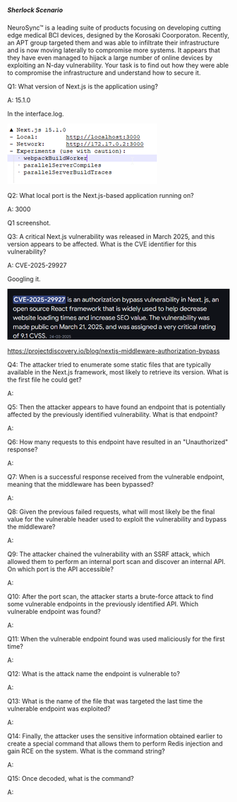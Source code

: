 

##### Sherlock Scenario

NeuroSync™ is a leading suite of products focusing on developing cutting edge medical BCI devices, designed by the Korosaki Coorporaton. Recently, an APT group targeted them and was able to infiltrate their infrastructure and is now moving laterally to compromise more systems. It appears that they have even managed to hijack a large number of online devices by exploiting an N-day vulnerability. Your task is to find out how they were able to compromise the infrastructure and understand how to secure it.



Q1: What version of Next.js is the application using?

A: 15.1.0

In the interface.log.

![](../../Img/Pasted%20image%2020250429152722.png)

Q2: What local port is the Next.js-based application running on?

A: 3000

Q1 screenshot.

Q3: A critical Next.js vulnerability was released in March 2025, and this version appears to be affected. What is the CVE identifier for this vulnerability?

A: CVE-2025-29927

Googling it.

![](../../Img/Pasted%20image%2020250429153028.png)

https://projectdiscovery.io/blog/nextjs-middleware-authorization-bypass

Q4: The attacker tried to enumerate some static files that are typically available in the Next.js framework, most likely to retrieve its version. What is the first file he could get?

A: 

Q5: Then the attacker appears to have found an endpoint that is potentially affected by the previously identified vulnerability. What is that endpoint?

A: 

Q6: How many requests to this endpoint have resulted in an "Unauthorized" response?

A: 

Q7: When is a successful response received from the vulnerable endpoint, meaning that the middleware has been bypassed?

A: 

Q8: Given the previous failed requests, what will most likely be the final value for the vulnerable header used to exploit the vulnerability and bypass the middleware?

A: 

Q9: The attacker chained the vulnerability with an SSRF attack, which allowed them to perform an internal port scan and discover an internal API. On which port is the API accessible?

A: 

Q10: After the port scan, the attacker starts a brute-force attack to find some vulnerable endpoints in the previously identified API. Which vulnerable endpoint was found?

A: 

Q11: When the vulnerable endpoint found was used maliciously for the first time?

A: 

Q12: What is the attack name the endpoint is vulnerable to?

A: 

Q13: What is the name of the file that was targeted the last time the vulnerable endpoint was exploited?

A: 

Q14: Finally, the attacker uses the sensitive information obtained earlier to create a special command that allows them to perform Redis injection and gain RCE on the system. What is the command string?

A: 

Q15: Once decoded, what is the command?

A: 

